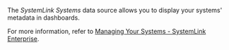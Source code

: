 The _SystemLink Systems_ data source allows you to display your systems'
metadata in dashboards.

For more information, refer to [Managing Your Systems - SystemLink
Enterprise](https://www.ni.com/docs/en-US/bundle/systemlink-enterprise/page/managing-systems.html).
